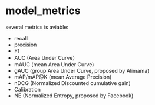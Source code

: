 # model_metrics
several metrics is aviable:
- recall
- precision
- F1
- AUC (Area Under Curve）
- mAUC (mean Area Under Curve)
- gAUC (group Area Under Curve, proposed by Alimama)
- mAP/mAP@K (mean Average Precision)
- nDCG (Normalized Discounted cumulative gain)
- Calibration 
- NE (Normalized Entropy, proposed by Facebook)
